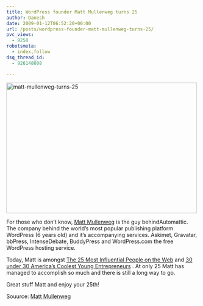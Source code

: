 ```yaml
---
title: WordPress founder Matt Mullenweg turns 25
author: Danesh
date: 2009-01-12T06:52:20+00:00
url: /posts/wordpress-founder-matt-mullenweg-turns-25/
pvc_views:
  - 9258
robotsmeta:
  - index,follow
dsq_thread_id:
  - 926148608

---
```

<img loading="lazy" class="alignnone size-full wp-image-1125" title="matt-mullenweg-turns-25" src="/wp-content/uploads/2009/01/matt-mullenweg-turns-25.jpg" alt="matt-mullenweg-turns-25" width="500" height="342" />

For those who don&#8217;t know, [Matt Mullenweg][1] is the guy behindAutomattic. The company behind the world&#8217;s most popular publishing platform WordPress (6 years old) and it&#8217;s accompanying services. Askimet, Gravatar, bbPress, IntenseDebate, BuddyPress and WordPress.com the free WordPress hosting service.

Today, Matt is amongst [The 25 Most Influential People on the Web][2] and [30 under 30 America&#8217;s Coolest Young Entrepreneurs][3] . At only 25 Matt has managed to accomplish so much and there is still a long way to go.

Great stuff Matt and enjoy your 25th!

Souurce: [Matt Mullenweg][4]

 [1]: http://en.wikipedia.org/wiki/Matt_Mullenweg
 [2]: http://images.businessweek.com/ss/08/09/0929_most_influential/14.htm
 [3]: http://www.inc.com/30under30/2008/
 [4]: http://ma.tt/2009/01/twenty-five/#comment-456100